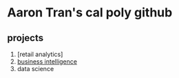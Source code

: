 # Aaron Tran's cal poly github
## projects

1. [retail analytics]
2. [business intelligence](https://github.com/AaronT24/AaronTran/blob/main/Aaron_Tran_Project_5_6%2C_warmup_3100_ulta_quartiles.ipynb)
3. data science
